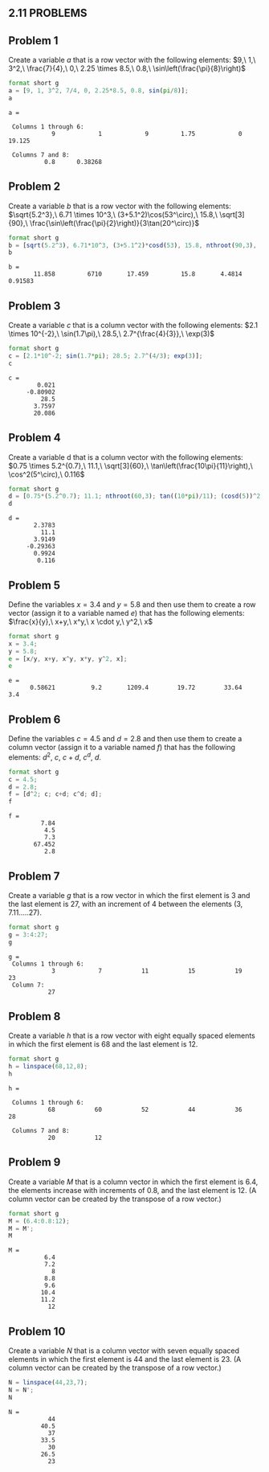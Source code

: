 ## 2.11 PROBLEMS 
## Problem 1
Create a variable $a$ that is a row vector with the following elements: $9,\ 1,\ 3^2,\ \frac{7}{4},\ 0,\ 2.25 \times 8.5,\ 0.8,\ \sin\left(\frac{\pi}{8}\right)$
```octave
format short g
a = [9, 1, 3^2, 7/4, 0, 2.25*8.5, 0.8, sin(pi/8)];
a
```

```
a =

 Columns 1 through 6:
            9            1            9         1.75            0       19.125

 Columns 7 and 8:
          0.8      0.38268
```

## Problem 2
Create a variable $b$ that is a row vector with the following elements: $\sqrt{5.2^3},\ 6.71 \times 10^3,\ (3+5.1^2)\cos(53^\circ),\ 15.8,\ \sqrt[3]{90},\ \frac{\sin\left(\frac{\pi}{2}\right)}{3\tan(20^\circ)}$
```octave
format short g
b = [sqrt(5.2^3), 6.71*10^3, (3+5.1^2)*cosd(53), 15.8, nthroot(90,3), (sin(pi/2))/(3*tand(20))];
b
```

```
b =
       11.858         6710       17.459         15.8       4.4814      0.91583
```

## Problem 3
Create a variable $c$ that is a column vector with the following elements: $2.1 \times 10^{-2},\ \sin(1.7\pi),\ 28.5,\ 2.7^{\frac{4}{3}},\ \exp(3)$
```octave
format short g
c = [2.1*10^-2; sin(1.7*pi); 28.5; 2.7^(4/3); exp(3)];
c
```

```
c =
        0.021
     -0.80902
         28.5
       3.7597
       20.086

```

## Problem 4
Create a variable d that is a column vector with the following elements: $0.75 \times 5.2^{0.7},\ 11.1,\ \sqrt[3]{60},\ \tan\left(\frac{10\pi}{11}\right),\ \cos^2(5^\circ),\ 0.116$
```octave
format short g
d = [0.75*(5.2^0.7); 11.1; nthroot(60,3); tan((10*pi)/11); (cosd(5))^2; 0.116];
d
```

```
d =
       2.3783
         11.1
       3.9149
     -0.29363
       0.9924
        0.116
```

## Problem 5
Define the variables $x = 3.4$ and $y = 5.8$ and then use them to create a row vector (assign it to a variable named $e$) that has the following elements: $\frac{x}{y},\ x+y,\ x^y,\ x \cdot y,\ y^2,\ x$ 
```octave
format short g
x = 3.4;
y = 5.8;
e = [x/y, x+y, x^y, x*y, y^2, x];
e
```

```
e =
      0.58621          9.2       1209.4        19.72        33.64          3.4

```
## Problem 6
Define the variables $c = 4.5$ and $d = 2.8$ and then use them to create a column vector (assign it to a variable named $f$) that has the following elements: $d^2,\ c,\ c+d,\ c^d,\ d$. 
```octave
format short g
c = 4.5; 
d = 2.8; 
f = [d^2; c; c+d; c^d; d];
f
```

```
f =
         7.84
          4.5
          7.3
       67.452
          2.8
```
## Problem 7
Create a variable $g$ that is a row vector in which the first element is $3$ and the last element is $27$, with an increment of $4$ between the elements $(3, 7. 11..... 27)$. 
```octave
format short g
g = 3:4:27;
g
```

```
g =
 Columns 1 through 6:
            3            7           11           15           19           23
 Column 7:
           27
```
## Problem 8
Create a variable $h$ that is a row vector with eight equally spaced elements in which the first element is $68$ and the last element is $12$. 
```octave
format short g
h = linspace(68,12,8);
h
```

```
h =

 Columns 1 through 6:
           68           60           52           44           36           28

 Columns 7 and 8:
           20           12
```
## Problem 9
Create a variable $M$ that is a column vector in which the first element is 6.4, the elements increase with increments of 0.8, and the last element is 12. (A column vector can be created by the transpose of a row vector.) 
```octave
format short g
M = (6.4:0.8:12);
M = M';
M
```

```
M =
          6.4
          7.2
            8
          8.8
          9.6
         10.4
         11.2
           12

```
## Problem 10
Create a variable $N$ that is a column vector with seven equally spaced elements in which the first element is 44 and the last element is 23. (A column vector can be created by the transpose of a row vector.)
```octave
N = linspace(44,23,7);
N = N';
N
```

```
N =
           44
         40.5
           37
         33.5
           30
         26.5
           23

```